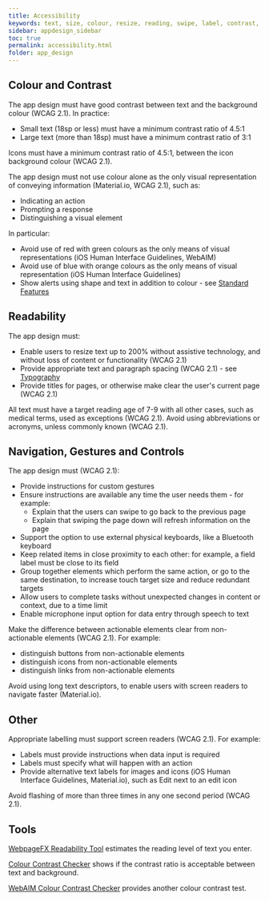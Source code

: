 ```yaml
---
title: Accessibility  
keywords: text, size, colour, resize, reading, swipe, label, contrast, display,
sidebar: appdesign_sidebar
toc: true
permalink: accessibility.html
folder: app_design 
---
```


## Colour and Contrast

The app design must have good contrast between text and the background colour (WCAG 2.1). In practice:

* Small text (18sp or less) must have a minimum contrast ratio of 4.5:1
* Large text (more than 18sp) must have a minimum contrast ratio of 3:1

Icons must have a minimum contrast ratio of 4.5:1, between the icon background colour (WCAG 2.1).   

The app design must not use colour alone as the only visual representation of conveying information (Material.io, WCAG 2.1), such as: 
* Indicating an action
* Prompting a response 
* Distinguishing a visual element 

In particular:  
* Avoid use of red with green colours as the only means of visual representations (iOS Human Interface Guidelines, WebAIM)  
* Avoid use of blue with orange colours as the only means of visual representation (iOS Human Interface Guidelines)  
* Show alerts using shape and text in addition to colour - see [Standard Features](/standard-features.html)  

## Readability

The app design must:
* Enable users to resize text  up to 200% without assistive technology, and without loss of content or functionality (WCAG 2.1)
* Provide appropriate text and paragraph spacing (WCAG 2.1) - see [Typography](/typography.html)
* Provide titles for pages, or otherwise make clear the user's current page (WCAG 2.1)

All text must have a target reading age of 7-9 with all other cases, such as medical terms, used as exceptions (WCAG 2.1).  Avoid using abbreviations or acronyms, unless commonly known (WCAG 2.1).  

## Navigation, Gestures and Controls

The app design must (WCAG 2.1): 
* Provide instructions for custom gestures
* Ensure instructions are available any time the user needs them - for example:  
   * Explain that the users can swipe to go back to the previous page  
   * Explain that swiping the page down will refresh information on the page  
* Support the option to use external physical keyboards, like a Bluetooth keyboard
* Keep related items in close proximity to each other: for example, a field label must be close to its field
* Group together elements which perform the same action, or go to the same destination, to increase touch target size and reduce redundant targets  
* Allow users to complete tasks without unexpected changes in content or context, due to a time limit     
* Enable microphone input option for data entry through speech to text 

Make the difference between actionable elements clear from non-actionable elements (WCAG 2.1). For example:  
* distinguish buttons from non-actionable elements  
* distinguish icons from non-actionable elements  
* distinguish links from non-actionable elements  

Avoid using long text descriptors, to enable users with screen readers to navigate faster (Material.io).    

## Other
Appropriate labelling must support screen readers (WCAG 2.1). For example:

* Labels must provide instructions when data input is required  
* Labels must specify what will happen with an action  
* Provide alternative text labels for images and icons (iOS Human Interface Guidelines, Material.io), such as Edit next to an edit icon  

Avoid flashing of more than three times in any one second period (WCAG 2.1).

## Tools

[WebpageFX Readability Tool](https://www.webpagefx.com/tools/read-able/) estimates the reading level of text you enter.

[Colour Contrast Checker](https://contrastchecker.com/) shows if the contrast ratio is acceptable between text and background.

[WebAIM Colour Contrast Checker](https://webaim.org/resources/contrastchecker/) provides another colour contrast test.